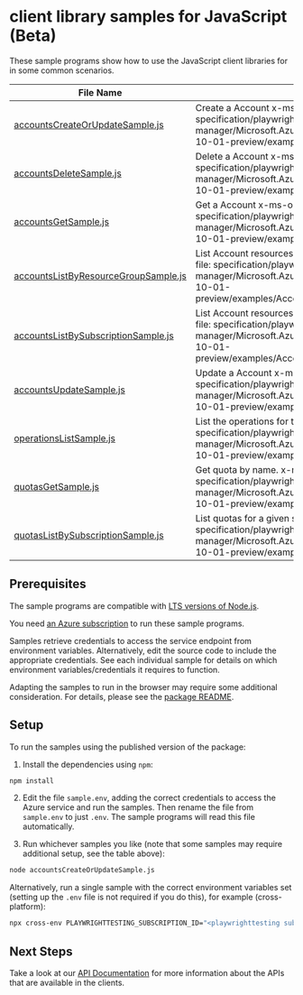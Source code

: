 # client library samples for JavaScript (Beta)

These sample programs show how to use the JavaScript client libraries for in some common scenarios.

| **File Name**                                                             | **Description**                                                                                                                                                                                                      |
| ------------------------------------------------------------------------- | -------------------------------------------------------------------------------------------------------------------------------------------------------------------------------------------------------------------- |
| [accountsCreateOrUpdateSample.js][accountscreateorupdatesample]           | Create a Account x-ms-original-file: specification/playwrighttesting/resource-manager/Microsoft.AzurePlaywrightService/preview/2023-10-01-preview/examples/Accounts_CreateOrUpdate.json                              |
| [accountsDeleteSample.js][accountsdeletesample]                           | Delete a Account x-ms-original-file: specification/playwrighttesting/resource-manager/Microsoft.AzurePlaywrightService/preview/2023-10-01-preview/examples/Accounts_Delete.json                                      |
| [accountsGetSample.js][accountsgetsample]                                 | Get a Account x-ms-original-file: specification/playwrighttesting/resource-manager/Microsoft.AzurePlaywrightService/preview/2023-10-01-preview/examples/Accounts_Get.json                                            |
| [accountsListByResourceGroupSample.js][accountslistbyresourcegroupsample] | List Account resources by resource group x-ms-original-file: specification/playwrighttesting/resource-manager/Microsoft.AzurePlaywrightService/preview/2023-10-01-preview/examples/Accounts_ListByResourceGroup.json |
| [accountsListBySubscriptionSample.js][accountslistbysubscriptionsample]   | List Account resources by subscription ID x-ms-original-file: specification/playwrighttesting/resource-manager/Microsoft.AzurePlaywrightService/preview/2023-10-01-preview/examples/Accounts_ListBySubscription.json |
| [accountsUpdateSample.js][accountsupdatesample]                           | Update a Account x-ms-original-file: specification/playwrighttesting/resource-manager/Microsoft.AzurePlaywrightService/preview/2023-10-01-preview/examples/Accounts_Update.json                                      |
| [operationsListSample.js][operationslistsample]                           | List the operations for the provider x-ms-original-file: specification/playwrighttesting/resource-manager/Microsoft.AzurePlaywrightService/preview/2023-10-01-preview/examples/Operations_List.json                  |
| [quotasGetSample.js][quotasgetsample]                                     | Get quota by name. x-ms-original-file: specification/playwrighttesting/resource-manager/Microsoft.AzurePlaywrightService/preview/2023-10-01-preview/examples/Quotas_Get.json                                         |
| [quotasListBySubscriptionSample.js][quotaslistbysubscriptionsample]       | List quotas for a given subscription Id. x-ms-original-file: specification/playwrighttesting/resource-manager/Microsoft.AzurePlaywrightService/preview/2023-10-01-preview/examples/Quotas_ListBySubscription.json    |

## Prerequisites

The sample programs are compatible with [LTS versions of Node.js](https://github.com/nodejs/release#release-schedule).

You need [an Azure subscription][freesub] to run these sample programs.

Samples retrieve credentials to access the service endpoint from environment variables. Alternatively, edit the source code to include the appropriate credentials. See each individual sample for details on which environment variables/credentials it requires to function.

Adapting the samples to run in the browser may require some additional consideration. For details, please see the [package README][package].

## Setup

To run the samples using the published version of the package:

1. Install the dependencies using `npm`:

```bash
npm install
```

2. Edit the file `sample.env`, adding the correct credentials to access the Azure service and run the samples. Then rename the file from `sample.env` to just `.env`. The sample programs will read this file automatically.

3. Run whichever samples you like (note that some samples may require additional setup, see the table above):

```bash
node accountsCreateOrUpdateSample.js
```

Alternatively, run a single sample with the correct environment variables set (setting up the `.env` file is not required if you do this), for example (cross-platform):

```bash
npx cross-env PLAYWRIGHTTESTING_SUBSCRIPTION_ID="<playwrighttesting subscription id>" PLAYWRIGHTTESTING_RESOURCE_GROUP="<playwrighttesting resource group>" node accountsCreateOrUpdateSample.js
```

## Next Steps

Take a look at our [API Documentation][apiref] for more information about the APIs that are available in the clients.

[accountscreateorupdatesample]: https://github.com/Azure/azure-sdk-for-js/blob/main/sdk/playwrighttesting/arm-playwrighttesting/samples/v1-beta/javascript/accountsCreateOrUpdateSample.js
[accountsdeletesample]: https://github.com/Azure/azure-sdk-for-js/blob/main/sdk/playwrighttesting/arm-playwrighttesting/samples/v1-beta/javascript/accountsDeleteSample.js
[accountsgetsample]: https://github.com/Azure/azure-sdk-for-js/blob/main/sdk/playwrighttesting/arm-playwrighttesting/samples/v1-beta/javascript/accountsGetSample.js
[accountslistbyresourcegroupsample]: https://github.com/Azure/azure-sdk-for-js/blob/main/sdk/playwrighttesting/arm-playwrighttesting/samples/v1-beta/javascript/accountsListByResourceGroupSample.js
[accountslistbysubscriptionsample]: https://github.com/Azure/azure-sdk-for-js/blob/main/sdk/playwrighttesting/arm-playwrighttesting/samples/v1-beta/javascript/accountsListBySubscriptionSample.js
[accountsupdatesample]: https://github.com/Azure/azure-sdk-for-js/blob/main/sdk/playwrighttesting/arm-playwrighttesting/samples/v1-beta/javascript/accountsUpdateSample.js
[operationslistsample]: https://github.com/Azure/azure-sdk-for-js/blob/main/sdk/playwrighttesting/arm-playwrighttesting/samples/v1-beta/javascript/operationsListSample.js
[quotasgetsample]: https://github.com/Azure/azure-sdk-for-js/blob/main/sdk/playwrighttesting/arm-playwrighttesting/samples/v1-beta/javascript/quotasGetSample.js
[quotaslistbysubscriptionsample]: https://github.com/Azure/azure-sdk-for-js/blob/main/sdk/playwrighttesting/arm-playwrighttesting/samples/v1-beta/javascript/quotasListBySubscriptionSample.js
[apiref]: https://docs.microsoft.com/javascript/api/@azure/arm-playwrighttesting?view=azure-node-preview
[freesub]: https://azure.microsoft.com/free/
[package]: https://github.com/Azure/azure-sdk-for-js/tree/main/sdk/playwrighttesting/arm-playwrighttesting/README.md
